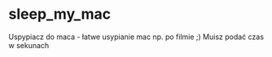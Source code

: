 # sleep_my_mac
Uspypiacz do maca - łatwe usypianie mac np. po filmie ;) 
Muisz podać czas w sekunach
